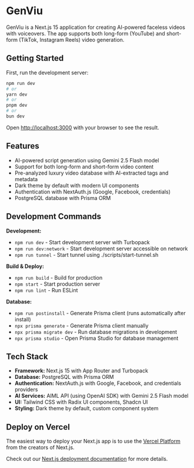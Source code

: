 # GenViu

GenViu is a Next.js 15 application for creating AI-powered faceless videos with voiceovers. The app supports both long-form (YouTube) and short-form (TikTok, Instagram Reels) video generation.

## Getting Started

First, run the development server:

```bash
npm run dev
# or
yarn dev
# or
pnpm dev
# or
bun dev
```

Open [http://localhost:3000](http://localhost:3000) with your browser to see the result.

## Features

- AI-powered script generation using Gemini 2.5 Flash model
- Support for both long-form and short-form video content
- Pre-analyzed luxury video database with AI-extracted tags and metadata
- Dark theme by default with modern UI components
- Authentication with NextAuth.js (Google, Facebook, credentials)
- PostgreSQL database with Prisma ORM

## Development Commands

**Development:**
- `npm run dev` - Start development server with Turbopack
- `npm run dev:network` - Start development server accessible on network
- `npm run tunnel` - Start tunnel using ./scripts/start-tunnel.sh

**Build & Deploy:**
- `npm run build` - Build for production
- `npm start` - Start production server
- `npm run lint` - Run ESLint

**Database:**
- `npm run postinstall` - Generate Prisma client (runs automatically after install)
- `npx prisma generate` - Generate Prisma client manually
- `npx prisma migrate dev` - Run database migrations in development
- `npx prisma studio` - Open Prisma Studio for database management

## Tech Stack

- **Framework:** Next.js 15 with App Router and Turbopack
- **Database:** PostgreSQL with Prisma ORM
- **Authentication:** NextAuth.js with Google, Facebook, and credentials providers
- **AI Services:** AIML API (using OpenAI SDK) with Gemini 2.5 Flash model
- **UI:** Tailwind CSS with Radix UI components, Shadcn UI
- **Styling:** Dark theme by default, custom component system

## Deploy on Vercel

The easiest way to deploy your Next.js app is to use the [Vercel Platform](https://vercel.com/new?utm_medium=default-template&filter=next.js&utm_source=create-next-app&utm_campaign=create-next-app-readme) from the creators of Next.js.

Check out our [Next.js deployment documentation](https://nextjs.org/docs/app/building-your-application/deploying) for more details.